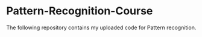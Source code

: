 # Pattern-Recognition-Course
The following repository contains my uploaded code for Pattern recognition.
